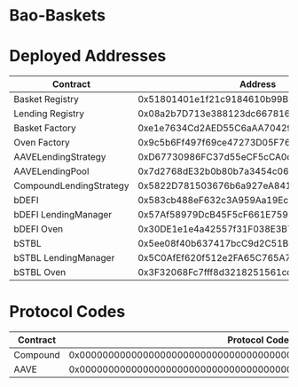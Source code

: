 # Bao-Baskets

# Deployed Addresses

| Contract                | Address                                    | Etherscan                                                                       |
|-------------------------|--------------------------------------------|---------------------------------------------------------------------------------|
| Basket Registry         | 0x51801401e1f21c9184610b99B978D050a374566E | [Link](https://etherscan.io/address/0x51801401e1f21c9184610b99B978D050a374566E) |
| Lending Registry        | 0x08a2b7D713e388123dc6678168656659d297d397 | [Link](https://etherscan.io/address/0x08a2b7D713e388123dc6678168656659d297d397) |
| Basket Factory          | 0xe1e7634Cd2AED55C6aAA704299E735987f372b70 | [Link](https://etherscan.io/address/0xe1e7634Cd2AED55C6aAA704299E735987f372b70) |
| Oven Factory            | 0x9c5b6Ff497f69ce47273D05F76fCba1b8555CD99 | [Link](https://etherscan.io/address/0x9c5b6Ff497f69ce47273D05F76fCba1b8555CD99) |
| AAVELendingStrategy     | 0xD67730986FC37d55eCF5cCA0d2D854f4FCf5d876 | [Link](https://etherscan.io/address/0xD67730986FC37d55eCF5cCA0d2D854f4FCf5d876) |																			|	
| AAVELendingPool         | 0x7d2768dE32b0b80b7a3454c06BdAc94A69DDc7A9 | [Link](https://etherscan.io/address/0x7d2768dE32b0b80b7a3454c06BdAc94A69DDc7A9) |
| CompoundLendingStrategy | 0x5822D781503676b6a927eA841039465193CA213a | [Link](https://etherscan.io/address/0x5822D781503676b6a927eA841039465193CA213a) |
| bDEFI                   | 0x583cb488eF632c3A959Aa19EcF7991731a2F728e | [Link](https://etherscan.io/address/0x583cb488eF632c3A959Aa19EcF7991731a2F728e) |
| bDEFI LendingManager    | 0x57Af58979DcB45F5cF661E759625E57647c1df5E | [Link](https://etherscan.io/address/0x57Af58979DcB45F5cF661E759625E57647c1df5E) |
| bDEFI Oven              | 0x30DE1e1e4a42557f31F038E3B77672Afd4eAF7DF | [Link](https://etherscan.io/address/0x30DE1e1e4a42557f31F038E3B77672Afd4eAF7DF) |
| bSTBL                   | 0x5ee08f40b637417bcC9d2C51B62F4820ec9cF5D8 | [Link](https://etherscan.io/address/0x5ee08f40b637417bcC9d2C51B62F4820ec9cF5D8) |
| bSTBL LendingManager    | 0x5C0AfEf620f512e2FA65C765A72fa46f9A41C6BD | [Link](https://etherscan.io/address/0x5C0AfEf620f512e2FA65C765A72fa46f9A41C6BD) |
| bSTBL Oven              | 0x3F32068Fc7fff8d3218251561cd77EE2FefCb1A3 | [Link](https://etherscan.io/address/0x3F32068Fc7fff8d3218251561cd77EE2FefCb1A3) |

# Protocol Codes

| Contract | Protocol Code                                                      |
|----------|--------------------------------------------------------------------|
| Compound | 0x0000000000000000000000000000000000000000000000000000000000000001 |
| AAVE     | 0x0000000000000000000000000000000000000000000000000000000000000002 |


